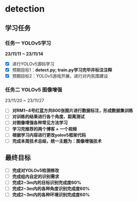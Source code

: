 # detection

## 学习任务

###  任务一 YOLOv5学习

**23/11/11 ~ 23/11/14**

- [x] 进行YOLOv5源码学习
- [x] 预期目标1：**detect.py; train.py学习完毕并标注注释**
- [x] 预期目标2：YOLOv5游戏开展，进行对内氛围建设

### 任务二 YOLOv5 图像增强

23/11/20 ~ 23/11/27

- [ ] **对RM1~4号红蓝方共800张图片进行数据标注，形成数据集训练**  
- [ ] **对训练的结果进行各个角度、距离测试**  
- [ ] **对图像增强各种常见方法学习**  
- [ ] **学习完推荐的两个博客 + 一个视频**  
- [ ] **根据学习内容进行更改yolov5框架代码**  
- [ ] **完成本周技术总结，统一主题为：图像增强技术**

## 最终目标

- [ ] **完成对YOLOv5检测修改**
- [ ] **完成组内自定的识别需求**
- [ ] **完成2~3m内的目标识别完成度60%**
- [ ] **完成2~3m内的各种角度识别完成度60%**
- [ ] **完成2~3m内的各种环境识别完成度60%**

